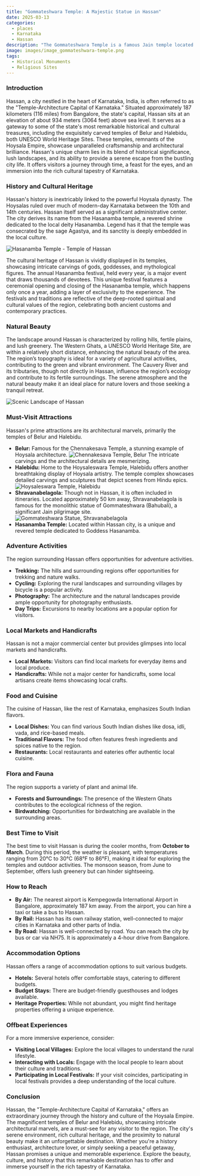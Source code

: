```yaml
---
title: "Gommateshwara Temple: A Majestic Statue in Hassan"
date: 2025-03-13
categories:
  - places
  - Karnataka
  - Hassan
description: "The Gommateshwara Temple is a famous Jain temple located in Hassan, Karnataka, India. It houses a massive 17-meter-tall statue of Lord Bahubali, one of the largest monolithic statues in the world. The temple is an excellent example of Dravida architecture and attracts pilgrims and tourists alike."
image: images/image_gommateshwara-temple.png
tags: 
  - Historical Monuments
  - Religious Sites
---
```



### **Introduction**

Hassan, a city nestled in the heart of Karnataka, India, is often referred to as the "Temple-Architecture Capital of Karnataka." Situated approximately 187 kilometers (116 miles) from Bangalore, the state's capital, Hassan sits at an elevation of about 934 meters (3064 feet) above sea level. It serves as a gateway to some of the state's most remarkable historical and cultural treasures, including the exquisitely carved temples of Belur and Halebidu, both UNESCO World Heritage Sites. These temples, remnants of the Hoysala Empire, showcase unparalleled craftsmanship and architectural brilliance. Hassan's unique charm lies in its blend of historical significance, lush landscapes, and its ability to provide a serene escape from the bustling city life. It offers visitors a journey through time, a feast for the eyes, and an immersion into the rich cultural tapestry of Karnataka.

### **History and Cultural Heritage**

Hassan's history is inextricably linked to the powerful Hoysala dynasty. The Hoysalas ruled over much of modern-day Karnataka between the 10th and 14th centuries. Hassan itself served as a significant administrative center. The city derives its name from the Hasanamba temple, a revered shrine dedicated to the local deity Hasanamba. Legend has it that the temple was consecrated by the sage Agastya, and its sanctity is deeply embedded in the local culture.

<img src="placeholder_image_hasanamba_temple.jpg" alt="Hasanamba Temple - Temple of Hassan">

The cultural heritage of Hassan is vividly displayed in its temples, showcasing intricate carvings of gods, goddesses, and mythological figures. The annual Hasanamba festival, held every year, is a major event that draws thousands of devotees. This unique festival features a ceremonial opening and closing of the Hasanamba temple, which happens only once a year, adding a layer of exclusivity to the experience. The festivals and traditions are reflective of the deep-rooted spiritual and cultural values of the region, celebrating both ancient customs and contemporary practices.

### **Natural Beauty**

The landscape around Hassan is characterized by rolling hills, fertile plains, and lush greenery. The Western Ghats, a UNESCO World Heritage Site, are within a relatively short distance, enhancing the natural beauty of the area. The region’s topography is ideal for a variety of agricultural activities, contributing to the green and vibrant environment. The Cauvery River and its tributaries, though not directly in Hassan, influence the region’s ecology and contribute to its fertile surroundings. The serene atmosphere and the natural beauty make it an ideal place for nature lovers and those seeking a tranquil retreat.

<img src="placeholder_image_scenic_landscape_hassan.jpg" alt="Scenic Landscape of Hassan">

### **Must-Visit Attractions**

Hassan's prime attractions are its architectural marvels, primarily the temples of Belur and Halebidu.

*   **Belur:** Famous for the Chennakesava Temple, a stunning example of Hoysala architecture. <img src="placeholder_image_chennakesava_temple_belur.jpg" alt="Chennakesava Temple, Belur"> The intricate carvings and the architectural details are mesmerizing.
*   **Halebidu:** Home to the Hoysaleswara Temple, Halebidu offers another breathtaking display of Hoysala artistry. The temple complex showcases detailed carvings and sculptures that depict scenes from Hindu epics. <img src="placeholder_image_hoysaleswara_temple_halebidu.jpg" alt="Hoysaleswara Temple, Halebidu">
*   **Shravanabelagola:** Though not in Hassan, it is often included in itineraries. Located approximately 50 km away, Shravanabelagola is famous for the monolithic statue of Gommateshwara (Bahubali), a significant Jain pilgrimage site. <img src="placeholder_image_gommateshwara_shravanabelagola.jpg" alt="Gommateshwara Statue, Shravanabelagola">
*   **Hasanamba Temple:** Located within Hassan city, is a unique and revered temple dedicated to Goddess Hasanamba.

### **Adventure Activities**

The region surrounding Hassan offers opportunities for adventure activities.

*   **Trekking:** The hills and surrounding regions offer opportunities for trekking and nature walks.
*   **Cycling:** Exploring the rural landscapes and surrounding villages by bicycle is a popular activity.
*   **Photography:** The architecture and the natural landscapes provide ample opportunity for photography enthusiasts.
*   **Day Trips:** Excursions to nearby locations are a popular option for visitors.

### **Local Markets and Handicrafts**

Hassan is not a major commercial center but provides glimpses into local markets and handicrafts.

*   **Local Markets:** Visitors can find local markets for everyday items and local produce.
*   **Handicrafts:** While not a major center for handicrafts, some local artisans create items showcasing local crafts.

### **Food and Cuisine**

The cuisine of Hassan, like the rest of Karnataka, emphasizes South Indian flavors.

*   **Local Dishes:** You can find various South Indian dishes like dosa, idli, vada, and rice-based meals.
*   **Traditional Flavors:** The food often features fresh ingredients and spices native to the region.
*   **Restaurants:** Local restaurants and eateries offer authentic local cuisine.

### **Flora and Fauna**

The region supports a variety of plant and animal life.

*   **Forests and Surroundings:** The presence of the Western Ghats contributes to the ecological richness of the region.
*   **Birdwatching:** Opportunities for birdwatching are available in the surrounding areas.

### **Best Time to Visit**

The best time to visit Hassan is during the cooler months, from **October to March**. During this period, the weather is pleasant, with temperatures ranging from 20°C to 30°C (68°F to 86°F), making it ideal for exploring the temples and outdoor activities. The monsoon season, from June to September, offers lush greenery but can hinder sightseeing.

### **How to Reach**

*   **By Air:** The nearest airport is Kempegowda International Airport in Bangalore, approximately 187 km away. From the airport, you can hire a taxi or take a bus to Hassan.
*   **By Rail:** Hassan has its own railway station, well-connected to major cities in Karnataka and other parts of India.
*   **By Road:** Hassan is well-connected by road. You can reach the city by bus or car via NH75. It is approximately a 4-hour drive from Bangalore.

### **Accommodation Options**

Hassan offers a range of accommodation options to suit various budgets.

*   **Hotels:** Several hotels offer comfortable stays, catering to different budgets.
*   **Budget Stays:** There are budget-friendly guesthouses and lodges available.
*   **Heritage Properties:** While not abundant, you might find heritage properties offering a unique experience.

### **Offbeat Experiences**

For a more immersive experience, consider:

*   **Visiting Local Villages:** Explore the local villages to understand the rural lifestyle.
*   **Interacting with Locals:** Engage with the local people to learn about their culture and traditions.
*   **Participating in Local Festivals:** If your visit coincides, participating in local festivals provides a deep understanding of the local culture.

### **Conclusion**

Hassan, the "Temple-Architecture Capital of Karnataka," offers an extraordinary journey through the history and culture of the Hoysala Empire. The magnificent temples of Belur and Halebidu, showcasing intricate architectural marvels, are a must-see for any visitor to the region. The city's serene environment, rich cultural heritage, and the proximity to natural beauty make it an unforgettable destination. Whether you're a history enthusiast, architecture lover, or simply seeking a peaceful getaway, Hassan promises a unique and memorable experience. Explore the beauty, culture, and history that this remarkable destination has to offer and immerse yourself in the rich tapestry of Karnataka.


